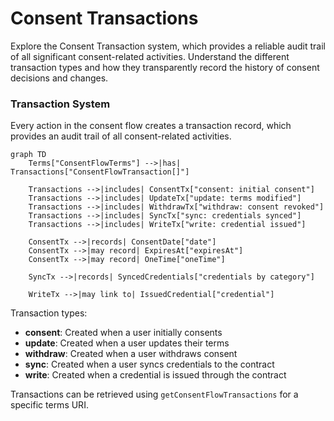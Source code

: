 # Consent Transactions

Explore the Consent Transaction system, which provides a reliable audit trail of all significant consent-related activities. Understand the different transaction types and how they transparently record the history of consent decisions and changes.

### Transaction System <a href="#transaction-system" id="transaction-system"></a>

Every action in the consent flow creates a transaction record, which provides an audit trail of all consent-related activities.

```mermaid
graph TD
    Terms["ConsentFlowTerms"] -->|has| Transactions["ConsentFlowTransaction[]"]

    Transactions -->|includes| ConsentTx["consent: initial consent"]
    Transactions -->|includes| UpdateTx["update: terms modified"]
    Transactions -->|includes| WithdrawTx["withdraw: consent revoked"]
    Transactions -->|includes| SyncTx["sync: credentials synced"]
    Transactions -->|includes| WriteTx["write: credential issued"]

    ConsentTx -->|records| ConsentDate["date"]
    ConsentTx -->|may record| ExpiresAt["expiresAt"]
    ConsentTx -->|may record| OneTime["oneTime"]

    SyncTx -->|records| SyncedCredentials["credentials by category"]

    WriteTx -->|may link to| IssuedCredential["credential"]
```

Transaction types:

* **consent**: Created when a user initially consents
* **update**: Created when a user updates their terms
* **withdraw**: Created when a user withdraws consent
* **sync**: Created when a user syncs credentials to the contract
* **write**: Created when a credential is issued through the contract

Transactions can be retrieved using `getConsentFlowTransactions` for a specific terms URI.
